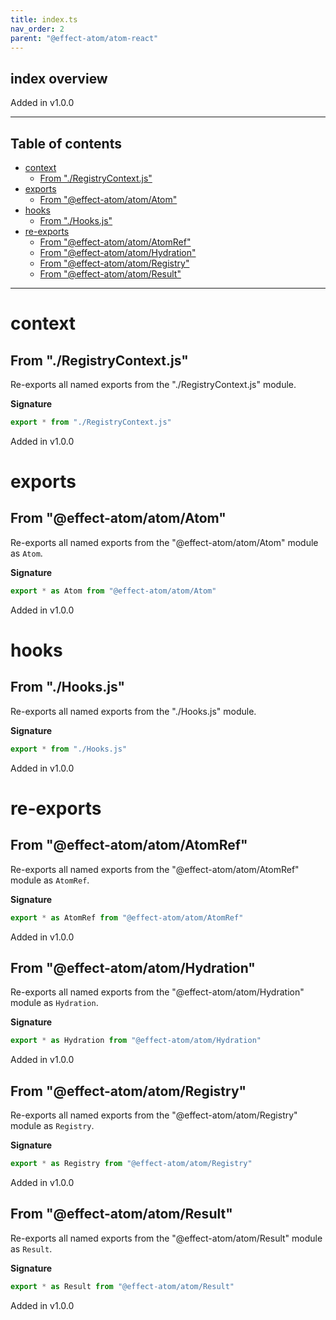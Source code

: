 ```yaml
---
title: index.ts
nav_order: 2
parent: "@effect-atom/atom-react"
---
```


## index overview

Added in v1.0.0

---

<h2 class="text-delta">Table of contents</h2>

- [context](#context)
  - [From "./RegistryContext.js"](#from-registrycontextjs)
- [exports](#exports)
  - [From "@effect-atom/atom/Atom"](#from-effect-atomatomatom)
- [hooks](#hooks)
  - [From "./Hooks.js"](#from-hooksjs)
- [re-exports](#re-exports)
  - [From "@effect-atom/atom/AtomRef"](#from-effect-atomatomatomref)
  - [From "@effect-atom/atom/Hydration"](#from-effect-atomatomhydration)
  - [From "@effect-atom/atom/Registry"](#from-effect-atomatomregistry)
  - [From "@effect-atom/atom/Result"](#from-effect-atomatomresult)

---

# context

## From "./RegistryContext.js"

Re-exports all named exports from the "./RegistryContext.js" module.

**Signature**

```ts
export * from "./RegistryContext.js"
```

Added in v1.0.0

# exports

## From "@effect-atom/atom/Atom"

Re-exports all named exports from the "@effect-atom/atom/Atom" module as `Atom`.

**Signature**

```ts
export * as Atom from "@effect-atom/atom/Atom"
```

Added in v1.0.0

# hooks

## From "./Hooks.js"

Re-exports all named exports from the "./Hooks.js" module.

**Signature**

```ts
export * from "./Hooks.js"
```

Added in v1.0.0

# re-exports

## From "@effect-atom/atom/AtomRef"

Re-exports all named exports from the "@effect-atom/atom/AtomRef" module as `AtomRef`.

**Signature**

```ts
export * as AtomRef from "@effect-atom/atom/AtomRef"
```

Added in v1.0.0

## From "@effect-atom/atom/Hydration"

Re-exports all named exports from the "@effect-atom/atom/Hydration" module as `Hydration`.

**Signature**

```ts
export * as Hydration from "@effect-atom/atom/Hydration"
```

Added in v1.0.0

## From "@effect-atom/atom/Registry"

Re-exports all named exports from the "@effect-atom/atom/Registry" module as `Registry`.

**Signature**

```ts
export * as Registry from "@effect-atom/atom/Registry"
```

Added in v1.0.0

## From "@effect-atom/atom/Result"

Re-exports all named exports from the "@effect-atom/atom/Result" module as `Result`.

**Signature**

```ts
export * as Result from "@effect-atom/atom/Result"
```

Added in v1.0.0
